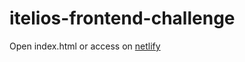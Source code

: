 # itelios-frontend-challenge

Open index.html or access on [netlify](https://itelios-challenge.netlify.com)
